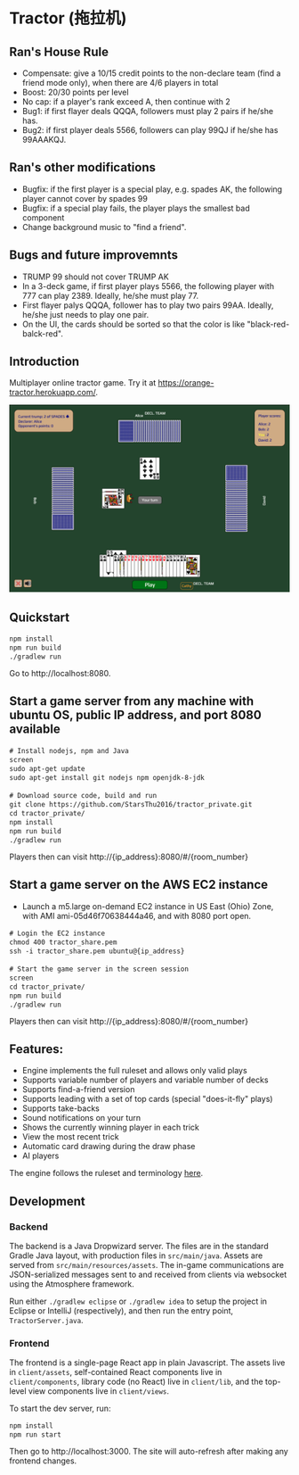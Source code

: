 # Tractor (拖拉机)

## Ran's House Rule
* Compensate: give a 10/15 credit points to the non-declare team (find a friend mode only), when there are 4/6 players in total
* Boost: 20/30 points per level
* No cap: if a player's rank exceed A, then continue with 2
* Bug1: if first flayer deals QQQA, followers must play 2 pairs if he/she has.
* Bug2: if first player deals 5566, followers can play 99QJ if he/she has 99AAAKQJ.

## Ran's other modifications
* Bugfix: if the first player is a special play, e.g. spades AK, the following player cannot cover by spades 99
* Bugfix: if a special play fails, the player plays the smallest bad component
* Change background music to "find a friend".

## Bugs and future improvemnts
* TRUMP 99 should not cover TRUMP AK
* In a 3-deck game, if first player plays 5566, the following player with 777 can play 2389. Ideally, he/she must play 77.
* First flayer palys QQQA, follower has to play two pairs 99AA. Ideally, he/she just needs to play one pair.
* On the UI, the cards should be sorted so that the color is like "black-red-balck-red".

## Introduction
Multiplayer online tractor game. Try it at https://orange-tractor.herokuapp.com/.

![Screenshot](screenshot.png)


## Quickstart

    npm install
    npm run build
    ./gradlew run

Go to http://localhost:8080.

## Start a game server from any machine with ubuntu OS, public IP address, and port 8080 available
```
# Install nodejs, npm and Java
screen
sudo apt-get update
sudo apt-get install git nodejs npm openjdk-8-jdk

# Download source code, build and run
git clone https://github.com/StarsThu2016/tractor_private.git
cd tractor_private/
npm install
npm run build
./gradlew run
```

Players then can visit http://{ip_address}:8080/#/{room_number}

## Start a game server on the AWS EC2 instance
* Launch a m5.large on-demand EC2 instance in US East (Ohio) Zone, with AMI ami-05d46f70638444a46, and with 8080 port open.

```
# Login the EC2 instance
chmod 400 tractor_share.pem
ssh -i tractor_share.pem ubuntu@{ip_address}

# Start the game server in the screen session
screen
cd tractor_private/
npm run build
./gradlew run
```

Players then can visit http://{ip_address}:8080/#/{room_number}

## Features:

- Engine implements the full ruleset and allows only valid plays
- Supports variable number of players and variable number of decks
- Supports find-a-friend version
- Supports leading with a set of top cards (special "does-it-fly" plays)
- Supports take-backs
- Sound notifications on your turn
- Shows the currently winning player in each trick
- View the most recent trick
- Automatic card drawing during the draw phase
- AI players

The engine follows the ruleset and terminology [here](https://www.pagat.com/kt5/tractor.html).

## Development

### Backend

The backend is a Java Dropwizard server. The files are in the standard Gradle Java layout, with production files in `src/main/java`. Assets are served from `src/main/resources/assets`. The in-game communications are JSON-serialized messages sent to and received from clients via websocket using the Atmosphere framework.

Run either `./gradlew eclipse` or `./gradlew idea` to setup the project in Eclipse or IntelliJ (respectively), and then run the entry point, `TractorServer.java`.

### Frontend

The frontend is a single-page React app in plain Javascript. The assets live in `client/assets`, self-contained React components live in `client/components`, library code (no React) live in `client/lib`, and the top-level view components live in `client/views`.

To start the dev server, run:

    npm install
    npm run start

Then go to http://localhost:3000. The site will auto-refresh after making any frontend changes.

